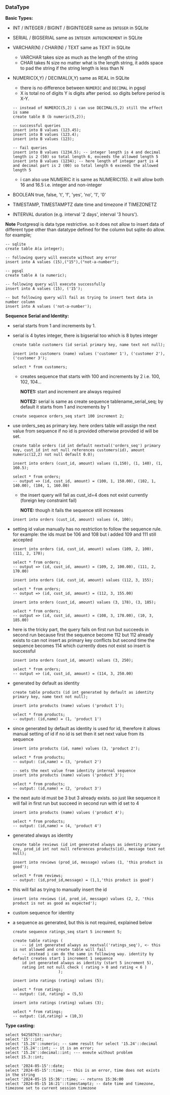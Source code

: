 ### DataType

**Basic Types:**
- INT / INTEGER / BIGINT / BIGINTEGER same as `INTEGER` in SQLite
- SERIAL / BIGSERIAL same as `INTEGER AUTOINCREMENT` in SQLite
- VARCHAR(N) / CHAR(N) / TEXT same as TEXT in SQLite
  - VARCHAR takes size as much as the length of the string
  - CHAR takes N size no matter what is the length string, it adds space to pad the string if the string length is less than N
- NUMERIC(X,Y) / DECIMAL(X,Y) same as REAL in SQLite
  - there is no difference between `NUMERIC` and `DECIMAL` in pgsql
  - X is total no of digits Y is digits after period. so digits before period is X-Y. 

  ```postgresql
  -- instead of NUMERIC(5,2) i can use DECIMAL(5,2) still the effect is same
  create table B (b numeric(5,2));
  
  -- successful queries
  insert into B values (123.45);
  insert into B values (123.4);
  insert into B values (123);
  
  -- fail queries
  insert into B values (1234.5); -- integer length is 4 and decimal length is 2 (50) so total length 6, exceeds the allowed length 5
  insert into B values (1234); -- here length of integer part is 4 and decimal part is 2 (00) so total length 6 exceeds the allowed length 5
  ```
  - i can also use NUMERIC it is same as NUMERIC(15). it will allow both 16 and 16.5 i.e. integer and non-integer

- BOOLEAN true, false, 't', 'f', 'yes', 'no', '1', '0'

- TIMESTAMP, TIMESTAMPTZ date time and timezone if TIMEZONETZ

- INTERVAL duration (e.g. interval '2 days', interval '3 hours').

**Note** Postgresql is data type restrictive. so it does not allow to insert data of different type other than datatype defined for the column but sqlite do allow. for example;

```postgresql
-- sqlite
create table A(a integer);

-- following query will execute without any error
insert into A values (15),("15"),("not-a-number");

-- pgsql
create table A (a numeric);

-- following query will execute successfully
insert into A values (15), ('15');

-- but following query will fail as trying to insert text data in number column
insert into A values ('not-a-number');
```

**Sequence Serial and Identity:**
  - serial starts from 1 and increments by 1.
  - serial is 4 bytes integer, there is bigserial too which is 8 bytes integer
  
    ```postgresql
    create table customers (id serial primary key, name text not null);

    insert into customers (name) values ('customer 1'), ('customer 2'), ('customer 3');

    select * from customers;
    ```

    - creates sequence that starts with 100 and increments by 2 i.e. 100, 102, 104...
    
      **NOTE1:** start and increment are always required
      
      **NOTE2:** serial is same as create sequence tablename_serial_seq; by default it starts from 1 and increments by 1
    
    ```postgresql
    create sequence orders_seq start 100 increment 2;
    ```

  - use orders_seq as primary key. here orders table will assign the next value from sequence if no id is provided otherwise provided id will be set.

    ```postgresql
    create table orders (id int default nextval('orders_seq') primary key, cust_id int not null references customers(id), amount numeric(12,2) not null default 0.0);

    insert into orders (cust_id, amount) values (1,150), (1, 140), (1, 160.5);

    select * from orders;
    -- output => (id, cust_id, amount) = (100, 1, 150.00), (102, 1, 140.00), (104, 1, 160.00)
    ```

    - the insert query will fail as cust_id=4 does not exist currently (foreign key constraint fail)
      
      **NOTE:** though it fails the sequence still increases
    
    ```postgresql
    insert into orders (cust_id, amount) values (4, 100);
    ```

  - setting id value manually has no restriction to follow the sequence rule. for example: the ids must be 106 and 108 but i added 109 and 111 still accepted

    ```postgresql
    insert into orders (id, cust_id, amount) values (109, 2, 100), (111, 2, 170);

    select * from orders;
    -- output => (id, cust_id, amount) = (109, 2, 100.00), (111, 2, 170.00)

    insert into orders (id, cust_id, amount) values (112, 3, 155);

    select * from orders;
    -- output => (id, cust_id, amount) = (112, 3, 155.00)

    insert into orders (cust_id, amount) values (3, 178), (3, 185);

    select * from orders;
    -- output => (id, cust_id, amount) = (108, 3, 178.00), (10, 3, 185.00)
    ```

  - here is the tricky part, the query fails on first run but succeeds in second run
    because first the sequence become 112 but 112 already exists to can not insert as primary key conflicts
    but second time the sequence becomes 114 which currently does not exist so insert is successful
  
    ```postgresql
    insert into orders (cust_id, amount) values (3, 250);

    select * from orders;
    -- output => (id, cust_id, amount) = (114, 3, 250.00)
    ```

  - generated by default as identity

    ```postgresql
    create table products (id int generated by default as identity primary key, name text not null);

    insert into products (name) values ('product 1');

    select * from products;
    -- output: (id,name) = (1, 'product 1')
    ```

  - since generated by default as identity is used for id, therefore it allows manual setting of id if no id is set then it set next value from its sequence

    ```postgresql
    insert into products (id, name) values (3, 'product 2');

    select * from products;
    -- output: (id,name) = (3, 'product 2')

    -- sets the next value from identity internal sequence
    insert into products (name) values ('product 3');

    select * from products;
    -- output: (id,name) = (2, 'product 3')
    ```

  - the next auto id must be 3 but 3 already exists. so just like sequence it will fail in first run but succeed in second run with id set to 4

    ```postgresql
    insert into products (name) values ('product 4');

    select * from products;
    -- output: (id,name) = (4, 'product 4')
    ```

  - generated always as identity
  
    ```postgresql
    create table reviews (id int generated always as identity primary key, prod_id int not null references products(id), message text not null);

    insert into reviews (prod_id, message) values (1, 'this product is good');

    select * from reviews;
    -- output: (id,prod_id,message) = (1,1,'this product is good')
    ```

  - this will fail as trying to manually insert the id
    
    ```postgresql
    insert into reviews (id, prod_id, message) values (2, 2, 'this product is not as good as expected');
    ```

  - custom sequence for identity
  - a sequence as generated, but this is not required, explained below

    ```postgresql
    create sequence ratings_seq start 5 increment 5;
    ```

    ```postgresql
    create table ratings (
        -- id int generated always as nextval('ratings_seq'), <- this is not allowed and create table will fail
        -- instead i can do the same in following way. identity by default creates start 1 increment 1 sequence
        id int generated always as identity (start 5 increment 5),
        rating int not null check ( rating > 0 and rating < 6 )
                        );

    insert into ratings (rating) values (5);

    select * from ratings;
    -- output: (id, rating) = (5,5)

    insert into ratings (rating) values (3);

    select * from ratings;
    -- output: (id,rating) = (10,3)
    ```

**Type casting:**

```postgresql
select 94258763::varchar;
select '15'::int;
select '15.24'::numeric; -- same result for select '15.24'::decimal
select '15.24'::int; -- it is an error;
select '15.24'::decimal::int; --- exeute without problem
select 15.3::int;

select '2024-05-15'::date;
select '2024-05-15'::time; -- this is an error, time does not exists in the string
select '2024-05-15 15:36'::time; -- returns 15:36:00
select '2024-05-15 16:21'::timestamptz; -- date time and timezone, timezone set to current session timezone
```